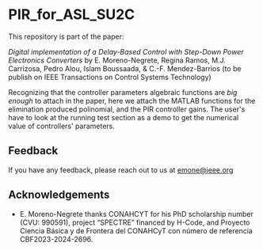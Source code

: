 # PIR_for_ASL_SU2C

This repository is part of the paper:

 *Digital implementation of a Delay-Based Control with Step-Down Power Electronics Converters* by E. Moreno-Negrete, Regina Ramos, M.J. Carrizosa, Pedro Alou, Islam Boussaada, & C.-F. Mendez-Barrios (to be publish on IEEE Transactions on Control Systems Technology)
 
 Recognizing that the controller parameters algebraic functions are *big enough* to attach in the paper, here we attach the MATLAB functions for the elimination produced polinomial, and the PIR controller gains. The user's have to look at the running test section as a demo to get the numerical value of controllers' parameters.


## Feedback

If you have any feedback, please reach out to us at emone@ieee.org


## Acknowledgements

 - E. Moreno-Negrete thanks CONAHCYT for his PhD scholarship number (CVU: 990591), project “SPECTRE” financed by H-Code, and Proyecto Ciencia Básica y de Frontera del CONAHCyT con número de referencia CBF2023-2024-2696. 
